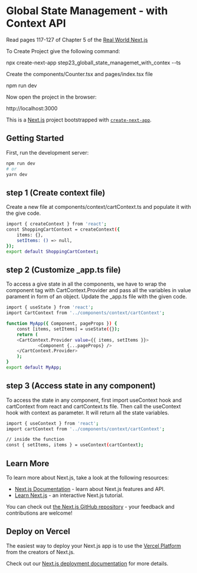# Global State Management - with Context API

Read pages 117-127 of Chapter 5 of the [Real World Next.js](https://www.packtpub.com/product/real-world-next-js/9781801073493)

To Create Project give the following command:

npx create-next-app step23_globall_state_managemet_with_contex --ts

Create the components/Counter.tsx and pages/index.tsx file

npm run dev

Now open the project in the browser:

http://localhost:3000


This is a [Next.js](https://nextjs.org/) project bootstrapped with [`create-next-app`](https://github.com/vercel/next.js/tree/canary/packages/create-next-app).

## Getting Started

First, run the development server:

```bash
npm run dev
# or
yarn dev
```

## step 1 (Create context file)
Create a new file at components/context/cartContext.ts and populate it with the give code.

```bash
import { createContext } from 'react';
const ShoppingCartContext = createContext({
    items: {},
    setItems: () => null,
});
export default ShoppingCartContext;
```


## step 2 (Customize _app.ts file)
To access a give state in all the components, we have to wrap the component tag with CartContext.Provider and pass all the variables in value parament in form of an object. Update the _app.ts file with the given code.

```bash
import { useState } from 'react';
import CartContext from '../components/context/cartContext';

function MyApp({ Component, pageProps }) {
    const [items, setItems] = useState({});
    return (
    <CartContext.Provider value={{ items, setItems }}>
            <Component {...pageProps} />
    </CartContext.Provider>
    );
}
export default MyApp;
```

## step 3 (Access state in any component)
To access the state in any component, first import useContext hook and cartContext from react and cartContext.ts file. Then call the useContext hook with context as parameter. It will return all the state variables.

```bash
import { useContext } from 'react';
import cartContext from '../components/context/cartContext';

// inside the function
const { setItems, items } = useContext(cartContext);
```

## Learn More

To learn more about Next.js, take a look at the following resources:

- [Next.js Documentation](https://nextjs.org/docs) - learn about Next.js features and API.
- [Learn Next.js](https://nextjs.org/learn) - an interactive Next.js tutorial.

You can check out [the Next.js GitHub repository](https://github.com/vercel/next.js/) - your feedback and contributions are welcome!

## Deploy on Vercel

The easiest way to deploy your Next.js app is to use the [Vercel Platform](https://vercel.com/new?utm_medium=default-template&filter=next.js&utm_source=create-next-app&utm_campaign=create-next-app-readme) from the creators of Next.js.

Check out our [Next.js deployment documentation](https://nextjs.org/docs/deployment) for more details.

